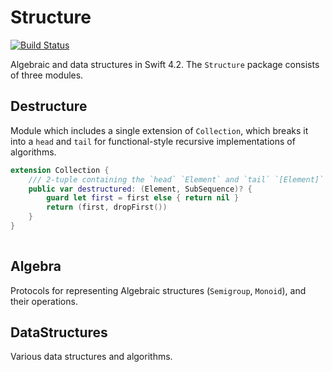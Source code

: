 # Structure

[![Build Status](https://travis-ci.org/dn-m/Structure.svg?branch=master)](https://travis-ci.org/dn-m/Structure) 

Algebraic and data structures in Swift 4.2. The `Structure` package consists of three modules.

## Destructure
Module which includes a single extension of `Collection`, which breaks it into a `head` and `tail` for functional-style recursive implementations of algorithms.

```Swift
extension Collection {
    /// 2-tuple containing the `head` `Element` and `tail` `[Element]` of `Self`
    public var destructured: (Element, SubSequence)? {
        guard let first = first else { return nil }
        return (first, dropFirst())
    }
}
	    
``` 

## Algebra
Protocols for representing Algebraic structures (`Semigroup`, `Monoid`), and their operations.


## DataStructures
Various data structures and algorithms.
